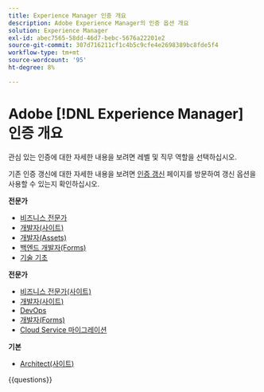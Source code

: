 ```yaml
---
title: Experience Manager 인증 개요
description: Adobe Experience Manager의 인증 옵션 개요
solution: Experience Manager
exl-id: abec7565-58dd-46d7-bebc-5676a22201e2
source-git-commit: 307d716211cf1c4b5c9cfe4e2698389bc8fde5f4
workflow-type: tm+mt
source-wordcount: '95'
ht-degree: 8%

---
```


# Adobe [!DNL Experience Manager] 인증 개요

관심 있는 인증에 대한 자세한 내용을 보려면 레벨 및 직무 역할을 선택하십시오.

기존 인증 갱신에 대한 자세한 내용을 보려면 [인증 갱신](/help/certifications/renew.md) 페이지를 방문하여 갱신 옵션을 사용할 수 있는지 확인하십시오.

**전문가**

* [비즈니스 전문가](https://certification.adobe.com/certification/experience-manager-business-practitioner-professional) <!--AD0-E126-->
* [개발자(사이트)](https://certification.adobe.com/certification/sites-developer-professional) <!--AD0-E123-->
* [개발자(Assets)](https://certification.adobe.com/certification/assets-developer-professional) <!--AD0-E129-->
* [백엔드 개발자(Forms)](https://certification.adobe.com/certification/backend-developer-professional) <!--AD0-E127-->
* [기술 기초](https://certification.adobe.com/certification/technical-foundations-professional) <!--AD0-E132-->

**전문가**

* [비즈니스 전문가(사이트)](https://certification.adobe.com/certification/sites-business-practitioner-expert) <!--AD0-E121-->
* [개발자(사이트)](https://certification.adobe.com/certification/sites-developer-expert) <!--AD0-E134-->
* [DevOps](https://certification.adobe.com/certification/aem-devops-engineer-expert) <!--AD0-E124-->
* [개발자(Forms)](https://certification.adobe.com/certification/aem-forms-developer-expert) <!--AD0-E125-->
* [Cloud Service 마이그레이션](https://certification.adobe.com/certification/cloud-service-migration-expert) <!--AD0-E136-->

**기본**

* [Architect(사이트)](https://certification.adobe.com/certification/sites-architect-master) <!--AD0-E117-->

{{questions}}
